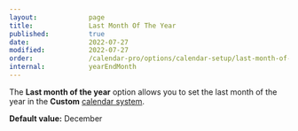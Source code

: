 ```yaml
---
layout:             page
title:              Last Month Of The Year
published:          true
date:               2022-07-27
modified:           2022-07-27
order:              /calendar-pro/options/calendar-setup/last-month-of-the-year
internal:           yearEndMonth
---
```

The **Last month of the year** option allows you to set the last month of the year in the **Custom** [calendar system](./system.md).

**Default value:** December